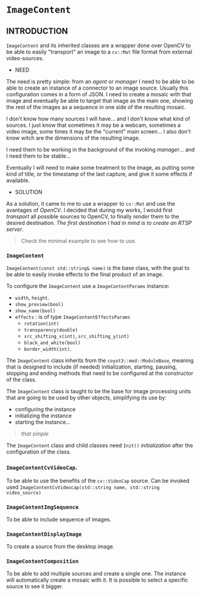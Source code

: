 # `ImageContent`

## INTRODUCTION

`ImageContent` and its inherited classes are a wrapper done over OpenCV to be able to easily "transport" an image to a `cv::Mat` file format from external video-sources.

* NEED

The need is pretty simple: from an *agent* or *manager* I need to be able to be able to create an instance of a connector to an image source. Usually this configuration comes in a form of JSON. I need to create a mosaic with that image and eventually be able to target that image as the main one, showing the rest of the images as a sequence in one side of the resulting mosaic.

I don't know how many sources I will have... and I don't know what kind of sources. I just know that sometimes it may be a webcam, sometimes a video image, some times it may be the "current" main screen... I also don't know witch are the dimensions of the resulting image.

I need them to be working in the background of the invoking *manager*... and I need them to be stable...

Eventually I will need to make some treatment to the image, as putting some kind of title, or the timestamp of the last capture, and give it some effects if available.

* SOLUTION

As a solution, it came to me to use a wrapper to `cv::Mat` and use the avantages of *OpenCV*. I decided that during my works, I would first *transport* all possible sources to OpenCV, to finally *render* them to the desired destination. *The first destination I had in mind is to create an RTSP server*.

> Check the minimal example to see how to use.

### `ImageContent` 

`ImageContent(const std::string& name)` is the base class, with the goal to be able to easily invoke effects to the final product of an image.

To configure the `ImageContent` use a `ImageContentParams` instance:
* `width`, `height`.
* `show_preview(bool)`
* `show_name(bool)`
* `effects` : is of type `ImageContentEffectsParams`
  * `rotation(int)`
  * `transparency(double)`
  * `src_shifting_x(int)`, `src_shifting_y(int)`
  * `black_and_white(bool)`
  * `border_width(int)`.


The `ImageContent` class inherits from the `coyot3::mod::ModuleBase`, meaning that is designed to include (if needed) initialization, starting, pausing, stopping and ending methods that need to be configured at the constructor of the class. 

The `ImageContent` class is taught to be the base for image processing units that are going to be used by other objects, simplifying its use by:

* configuring the instance
* initializing the instance
* starting the instance...

> *that simple*

The `ImageContent` class and child classes need `Init()` *initialization* after the configuration of the class.


### `ImageContentCvVideoCap`.

To be able to use the benefits of the `cv::VideoCap` source. 
Can be invoked used `ImageContentCvVideocap(std::string name, std::string video_source)`

### `ImageContentImgSequence`

To be able to include sequence of images.

### `ImageContentDisplayImage` 

To create a source from the desktop image.

### `ImageContentComposition`

To be able to add multiple sources and create a single one. The instance will automatically create a mosaic with it. It is possible to select a specific source to see it bigger.


